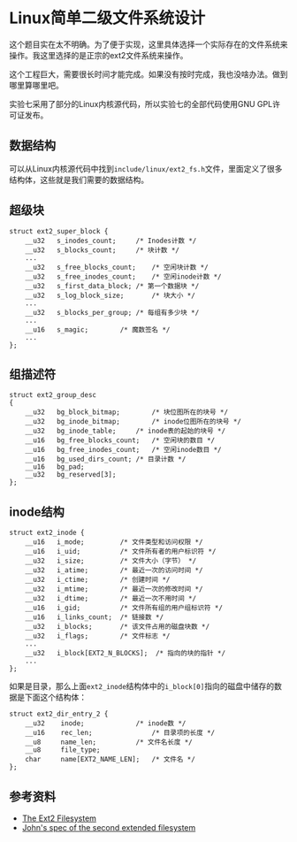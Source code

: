 # Linux简单二级文件系统设计 #

这个题目实在太不明确。为了便于实现，这里具体选择一个实际存在的文件系统来操作。我这里选择的是正宗的ext2文件系统来操作。

这个工程巨大，需要很长时间才能完成。如果没有按时完成，我也没啥办法。做到哪里算哪里吧。

实验七采用了部分的Linux内核源代码，所以实验七的全部代码使用GNU GPL许可证发布。

## 数据结构 ##

可以从Linux内核源代码中找到`include/linux/ext2_fs.h`文件，里面定义了很多结构体，这些就是我们需要的数据结构。

## 超级块 ##

    struct ext2_super_block {
        __u32	s_inodes_count;		/* Inodes计数 */
        __u32	s_blocks_count;		/* 块计数 */
        ...
        __u32	s_free_blocks_count;	/* 空闲块计数 */
        __u32	s_free_inodes_count;	/* 空闲inode计数 */
        __u32	s_first_data_block;	/* 第一个数据块 */
        __u32	s_log_block_size;	    /* 块大小 */
        ...
        __u32	s_blocks_per_group;	/* 每组有多少块 */
        ...
        __u16	s_magic;		/* 魔数签名 */
        ...
    };

## 组描述符 ##

    struct ext2_group_desc
    {
        __u32	bg_block_bitmap;	    /* 块位图所在的块号 */
        __u32	bg_inode_bitmap;	    /* inode位图所在的块号 */
        __u32	bg_inode_table;		/* inode表的起始的块号 */
        __u16	bg_free_blocks_count;	/* 空闲块的数目 */
        __u16	bg_free_inodes_count;	/* 空闲inode数目 */
        __u16	bg_used_dirs_count;	/* 目录计数 */
        __u16	bg_pad;
        __u32	bg_reserved[3];
    };

## inode结构 ##

    struct ext2_inode {
        __u16   i_mode;         /* 文件类型和访问权限 */
        __u16   i_uid;          /* 文件所有者的用户标识符 */
        __u32   i_size;         /* 文件大小（字节） */
        __u32   i_atime;        /* 最近一次的访问时间 */
        __u32   i_ctime;        /* 创建时间 */
        __u32   i_mtime;        /* 最近一次的修改时间 */
        __u32   i_dtime;        /* 最近一次不用时间 */
        __u16   i_gid;          /* 文件所有组的用户组标识符 */
        __u16   i_links_count;  /* 链接数 */
        __u32   i_blocks;       /* 该文件占用的磁盘块数 */
        __u32   i_flags;        /* 文件标志 */
        ...
        __u32   i_block[EXT2_N_BLOCKS];  /* 指向的块的指针 */
        ...
    };

如果是目录，那么上面`ext2_inode`结构体中的`i_block[0]`指向的磁盘中储存的数据是下面这个结构体：

    struct ext2_dir_entry_2 {
        __u32    inode;			    /* inode数 */
        __u16    rec_len;		        /* 目录项的长度 */
        __u8     name_len;		    /* 文件名长度 */
        __u8     file_type;
        char     name[EXT2_NAME_LEN];	/* 文件名 */
    };

## 参考资料 ##

- [The Ext2 Filesystem](http://cs.smith.edu/~nhowe/262/oldlabs/ext2.html)
- [John's spec of the second extended filesystem](http://uranus.chrysocome.net/explore2fs/es2fs.htm)
